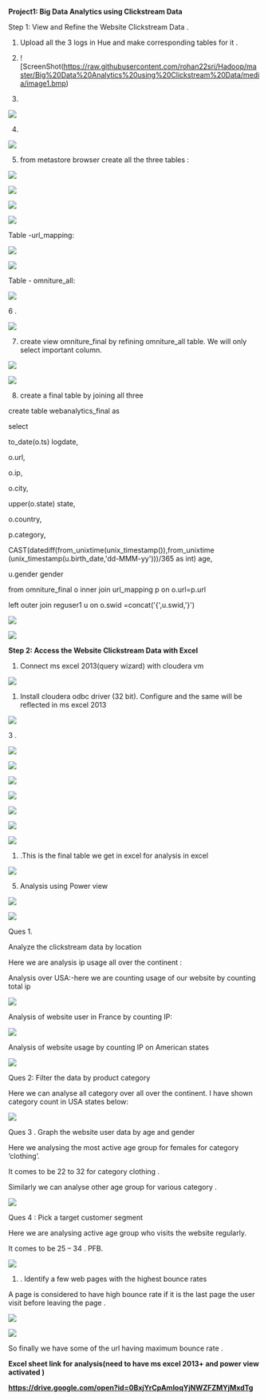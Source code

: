 **Project1: Big Data Analytics using Clickstream Data**

Step 1: View and Refine the Website Clickstream Data .

1.  Upload all the 3 logs in Hue and make corresponding tables for it .

2.  ![ScreenShot(https://raw.githubusercontent.com/rohan22sri/Hadoop/master/Big%20Data%20Analytics%20using%20Clickstream%20Data/media/image1.bmp)

3.

![](media/1107a2127aa897c52616fcfb2e65068a.png)

4.

![](media/1107a2127aa897c52616fcfb2e65068a.png)

5. from metastore browser create all the three tables :

![](media/7c7397a9f77cc0f033a886cc7162d7ff.png)

![](media/5c1dc8b9b9f3f6d9c09e2ccc2ac1ea8f.png)

![](media/2a3b3969c701eb87eadf6b6a22004418.png)

![](media/091bc97dcb0d17bc429137f56f219185.png)

Table -url\_mapping:

![](media/14ba72a63b3e2c6ff63972320e7ecf36.png)

![](media/feeea801dd610cc84fdd728d07d6e9a1.png)

Table - omniture\_all:

![](media/37f65a4186f4fd15a451b998d41e4794.png)

6 .

![](media/37f65a4186f4fd15a451b998d41e4794.png)

7. create view omniture\_final by refining omniture\_all table. We will only
select important column.

![](media/8a332bf2275482d13d85cac282afc599.png)

![](media/f6dde66e42d0667e5a470a266e7632c7.png)

8. create a final table by joining all three

create table webanalytics\_final as

select

to\_date(o.ts) logdate,

o.url,

o.ip,

o.city,

upper(o.state) state,

o.country,

p.category,

CAST(datediff(from\_unixtime(unix\_timestamp()),from\_unixtime
(unix\_timestamp(u.birth\_date,'dd-MMM-yy')))/365 as int) age,

u.gender gender

from omniture\_final o inner join url\_mapping p on o.url=p.url

left outer join reguser1 u on o.swid =concat('{',u.swid,'}')

![](media/69be54e572d58209d38c187e19adb809.png)

![](media/596708869cca2d573afaa5da16992db8.png)

**Step 2: Access the Website Clickstream Data with Excel**

1.  Connect ms excel 2013(query wizard) with cloudera vm

![](media/d542b9c1b4d1e7a79a42be31aa2bb143.png)

1.  Install cloudera odbc driver (32 bit). Configure and the same will be
    reflected in ms excel 2013

![](media/0c9b2ed8cd4f5186b838d2010cc26afe.png)

3 .

![](media/2d086aff1aadfc5f3ba997925af1c7d1.png)

![](media/a8cf15c1bc507bbf1b82354d407c0752.png)

![](media/a1800c8ff40dab1dac899b96ed095763.png)

![](media/37f450f26cbaadd3831809930a9b422a.png)

![](media/33c47d7c64eee7b71339bd4fa8a14b37.png)

![](media/9650d3c92a73058ca41f9b8dcd200b92.png)

![](media/5cb952116e93ee472b814854fa451e6e.png)

1.  .This is the final table we get in excel for analysis in excel

![](media/0dba7d2e3cd53945da161924ff58200a.png)

5. Analysis using Power view

![](media/49ad081e483b6f2372134b4f5ea79542.png)

![](media/b909e5ce288c3c0d9fdf4160ad6abaae.png)

Ques 1.

Analyze the clickstream data by location

Here we are analysis ip usage all over the continent :

Analysis over USA:-here we are counting usage of our website by counting total
ip

![](media/625727f2b22872eebe836541ddbb0c19.png)

Analysis of website user in France by counting IP:

![](media/b6dd98b6109c8d46e57b61464ae7b6c5.png)

Analysis of website usage by counting IP on American states

![](media/cae7763fb5cb60f81e710bee1c89589e.png)

Ques 2: Filter the data by product category

Here we can analyse all category over all over the continent. I have shown
category count in USA states below:

![](media/7e96d20b9e282213feb88dda44f32d23.png)

Ques 3 . Graph the website user data by age and gender

Here we analysing the most active age group for females for category ‘clothing’.

It comes to be 22 to 32 for category clothing .

Similarly we can analyse other age group for various category .

![](media/f9f4ad66efe2989e4b8ab1860f008a84.png)

Ques 4 : Pick a target customer segment

Here we are analysing active age group who visits the website regularly.

It comes to be 25 – 34 . PFB.

![](media/dd2a58a4c2144eeb2c38ba1fe37f273c.png)

1.  . Identify a few web pages with the highest bounce rates

A page is considered to have high bounce rate if it is the last page the user
visit before leaving the page .

![](media/e07efc395a173acb04243f63de16dd0c.png)

![](media/90f2e3ec6a63e11877033ddc229a6488.png)

So finally we have some of the url having maximum bounce rate .

**Excel sheet link for analysis(need to have ms excel 2013+ and power view
activated )**

**https://drive.google.com/open?id=0BxjYrCpAmIoqYjNWZFZMYjMxdTg**
